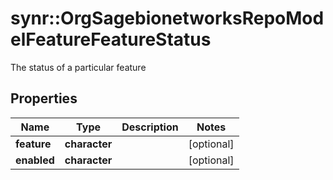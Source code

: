 # synr::OrgSagebionetworksRepoModelFeatureFeatureStatus

The status of a particular feature

## Properties
Name | Type | Description | Notes
------------ | ------------- | ------------- | -------------
**feature** | **character** |  | [optional] 
**enabled** | **character** |  | [optional] 


